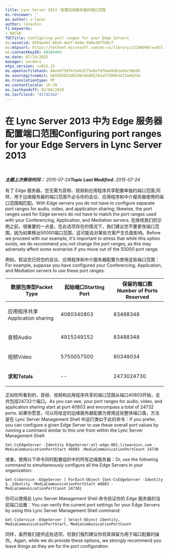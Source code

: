 ```yaml
---
title: Lync Server 2013：配置边缘服务器的端口范围
ms.reviewer: ''
ms.author: v-lanac
author: lanachin
f1.keywords:
- NOCSH
TOCTitle: Configuring port ranges for your Edge Servers
ms:assetid: 6f0ae442-6624-4e3f-849a-5b9e387fb8cf
ms:mtpsurl: https://technet.microsoft.com/en-us/library/JJ204996(v=OCS.15)
ms:contentKeyID: 48184469
ms.date: 07/24/2015
manager: serdars
mtps_version: v=OCS.15
ms.openlocfilehash: b6eddf59f6fe4b2575e0e7d70adddb2e94c90e05
ms.sourcegitcommit: b693d5923d6240cbb865241a5750963423a4b33e
ms.translationtype: MT
ms.contentlocale: zh-CN
ms.lasthandoff: 02/04/2020
ms.locfileid: "41742342"
---
```

<div data-xmlns="http://www.w3.org/1999/xhtml">

<div class="topic" data-xmlns="http://www.w3.org/1999/xhtml" data-msxsl="urn:schemas-microsoft-com:xslt" data-cs="http://msdn.microsoft.com/en-us/">

<div data-asp="http://msdn2.microsoft.com/asp">

# <a name="configuring-port-ranges-for-your-edge-servers-in-lync-server-2013"></a><span data-ttu-id="0ed9a-102">在 Lync Server 2013 中为 Edge 服务器配置端口范围</span><span class="sxs-lookup"><span data-stu-id="0ed9a-102">Configuring port ranges for your Edge Servers in Lync Server 2013</span></span>

</div>

<div id="mainSection">

<div id="mainBody">

<span> </span>

<span data-ttu-id="0ed9a-103">_**主题上次修改时间：** 2015-07-24_</span><span class="sxs-lookup"><span data-stu-id="0ed9a-103">_**Topic Last Modified:** 2015-07-24_</span></span>

<span data-ttu-id="0ed9a-104">有了 Edge 服务器，您无需为音频、视频和应用程序共享配置单独的端口范围;同样，用于边缘服务器的端口范围不必与你的会议、应用程序和中介服务器使用的端口范围相匹配。</span><span class="sxs-lookup"><span data-stu-id="0ed9a-104">With Edge servers you do not have to configure separate port ranges for audio, video, and application sharing; likewise, the port ranges used for Edge servers do not have to match the port ranges used with your Conferencing, Application, and Mediation servers.</span></span> <span data-ttu-id="0ed9a-105">在继续我们的示例之前，很重要的一点是，在此选项存在的情况下，我们建议您不要更改端口范围，因为如果移出50000端口范围，这可能会对某些方案产生负面影响。</span><span class="sxs-lookup"><span data-stu-id="0ed9a-105">Before we proceed with our example, it's important to stress that while this option exists, we do recommend you not change the port ranges, as this may adversely affect some scenarios if you move out of the 50000 port range.</span></span>

<span data-ttu-id="0ed9a-106">例如，假设您已将您的会议、应用程序和中介服务器配置为使用这些端口范围：</span><span class="sxs-lookup"><span data-stu-id="0ed9a-106">For example, suppose you have configured your Conferencing, Application, and Mediation servers to use these port ranges:</span></span>


<table>
<colgroup>
<col style="width: 33%" />
<col style="width: 33%" />
<col style="width: 33%" />
</colgroup>
<thead>
<tr class="header">
<th><span data-ttu-id="0ed9a-107">数据包类型</span><span class="sxs-lookup"><span data-stu-id="0ed9a-107">Packet Type</span></span></th>
<th><span data-ttu-id="0ed9a-108">起始端口</span><span class="sxs-lookup"><span data-stu-id="0ed9a-108">Starting Port</span></span></th>
<th><span data-ttu-id="0ed9a-109">保留的端口数</span><span class="sxs-lookup"><span data-stu-id="0ed9a-109">Number of Ports Reserved</span></span></th>
</tr>
</thead>
<tbody>
<tr class="odd">
<td><p><span data-ttu-id="0ed9a-110">应用程序共享</span><span class="sxs-lookup"><span data-stu-id="0ed9a-110">Application sharing</span></span></p></td>
<td><p><span data-ttu-id="0ed9a-111">40803</span><span class="sxs-lookup"><span data-stu-id="0ed9a-111">40803</span></span></p></td>
<td><p><span data-ttu-id="0ed9a-112">8348</span><span class="sxs-lookup"><span data-stu-id="0ed9a-112">8348</span></span></p></td>
</tr>
<tr class="even">
<td><p><span data-ttu-id="0ed9a-113">音频</span><span class="sxs-lookup"><span data-stu-id="0ed9a-113">Audio</span></span></p></td>
<td><p><span data-ttu-id="0ed9a-114">49152</span><span class="sxs-lookup"><span data-stu-id="0ed9a-114">49152</span></span></p></td>
<td><p><span data-ttu-id="0ed9a-115">8348</span><span class="sxs-lookup"><span data-stu-id="0ed9a-115">8348</span></span></p></td>
</tr>
<tr class="odd">
<td><p><span data-ttu-id="0ed9a-116">视频</span><span class="sxs-lookup"><span data-stu-id="0ed9a-116">Video</span></span></p></td>
<td><p><span data-ttu-id="0ed9a-117">57500</span><span class="sxs-lookup"><span data-stu-id="0ed9a-117">57500</span></span></p></td>
<td><p><span data-ttu-id="0ed9a-118">8034</span><span class="sxs-lookup"><span data-stu-id="0ed9a-118">8034</span></span></p></td>
</tr>
<tr class="even">
<td><p><span data-ttu-id="0ed9a-119"><strong>求和</strong></span><span class="sxs-lookup"><span data-stu-id="0ed9a-119"><strong>Totals</strong></span></span></p></td>
<td><p>--</p></td>
<td><p><span data-ttu-id="0ed9a-120">24730</span><span class="sxs-lookup"><span data-stu-id="0ed9a-120">24730</span></span></p></td>
</tr>
</tbody>
</table>


<span data-ttu-id="0ed9a-121">正如你所看到的，音频、视频和应用程序共享的端口范围从端口40803开始，总共包括24732个端口。</span><span class="sxs-lookup"><span data-stu-id="0ed9a-121">As you can see, your port ranges for audio, video, and application sharing start at port 40803 and encompass a total of 24732 ports.</span></span> <span data-ttu-id="0ed9a-122">如果你愿意，可以将给定的边缘服务器配置为使用这些整体端口值，方法是在 Lync Server Management Shell 中运行类似于此的命令：</span><span class="sxs-lookup"><span data-stu-id="0ed9a-122">If you prefer, you can configure a given Edge Server to use these overall port values by running a command similar to this one from within the Lync Server Management Shell:</span></span>

    Set-CsEdgeServer -Identity EdgeServer:atl-edge-001.litwareinc.com -MediaCommunicationPortStart 40803 -MediaCommunicationPortCount 24730

<span data-ttu-id="0ed9a-123">或者，使用以下命令同时配置组织中的所有边缘服务器：</span><span class="sxs-lookup"><span data-stu-id="0ed9a-123">Or, use the following command to simultaneously configure all the Edge Servers in your organization:</span></span>

    Get-CsService -EdgeServer | ForEach-Object {Set-CsEdgeServer -Identity $_.Identity -MediaCommunicationPortStart 40803 -MediaCommunicationPortCount 24730}

<span data-ttu-id="0ed9a-124">你可以使用此 Lync Server Management Shell 命令验证你的 Edge 服务器的当前端口设置：</span><span class="sxs-lookup"><span data-stu-id="0ed9a-124">You can verify the current port settings for your Edge Servers by using this Lync Server Management Shell command:</span></span>

    Get-CsService -EdgeServer | Select-Object Identity, MediaCommunicationPortStart, MediaCommunicationPortCount

<span data-ttu-id="0ed9a-125">同样，虽然我们提供这些选项，但我们强烈建议你将其保留为用于端口配置的操作。</span><span class="sxs-lookup"><span data-stu-id="0ed9a-125">Again, while we do provide these options, we strongly recommend you leave things as they are for the port configuration.</span></span>

</div>

<span> </span>

</div>

</div>

</div>

